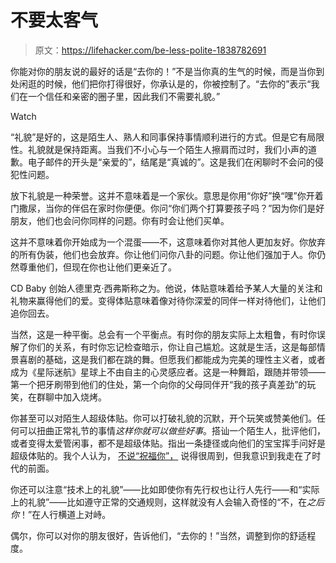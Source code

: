 # 不要太客气

> 原文：<https://lifehacker.com/be-less-polite-1838782691>

你能对你的朋友说的最好的话是“去你的！”不是当你真的生气的时候，而是当你到处闲逛的时候，他们把你打得很好，你承认是的，你被控制了。“去你的”表示“我们在一个信任和亲密的圈子里，因此我们不需要礼貌。”

Watch

“礼貌”是好的，这是陌生人、熟人和同事保持事情顺利进行的方式。但是它有局限性。礼貌就是保持距离。当我们不小心与一个陌生人擦肩而过时，我们小声的道歉。电子邮件的开头是“亲爱的”，结尾是“真诚的”。这是我们在闲聊时不会问的侵犯性问题。

放下礼貌是一种荣誉。这并不意味着是一个家伙。意思是你用“你好”换“嘿”你开着门撒尿，当你的伴侣在家时你便便。你问“你们两个打算要孩子吗？”因为你们是好朋友，他们也会问你同样的问题。你有时会让他们买单。

这并不意味着你开始成为一个混蛋——不，这意味着你对其他人更加友好。你放弃的所有伪装，他们也会放弃。你让他们问你八卦的问题。你让他们强加于人。你仍然尊重他们，但现在你也让他们更亲近了。

CD Baby 创始人德里克·西弗斯称之为。他说，体贴意味着给予某人大量的关注和礼物来赢得他们的爱。变得体贴意味着像对待你深爱的同伴一样对待他们，让他们追你回去。

当然，这是一种平衡。总会有一个平衡点。有时你的朋友实际上太粗鲁，有时你误解了你们的关系，有时你忘记检查暗示，你让自己尴尬。这就是生活，这是每部情景喜剧的基础，这是我们都在跳的舞。但愿我们都能成为完美的理性主义者，或者成为《星际迷航》星球上不由自主的心灵感应者。这是一种舞蹈，跟随并带领——第一个把牙刷带到他们的住处，第一个向你的父母同伴开“我的孩子真差劲”的玩笑，在群聊中加入烧烤。

你甚至可以对陌生人超级体贴。你可以打破礼貌的沉默，开个玩笑或赞美他们。任何可以扭曲正常礼节的事情*这样你就可以做些好事*。搭讪一个陌生人，批评他们，或者变得太爱管闲事，都不是超级体贴。指出一条捷径或向他们的宝宝挥手问好是超级体贴的。我个人认为， [不说“祝福你”，](https://lifehacker.com/lets-all-stop-saying-bless-you-1819891678) 说得很周到，但我意识到我走在了时代的前面。

你还可以注意“技术上的礼貌”——比如即使你有先行权也让行人先行——和“实际上的礼貌”——比如遵守正常的交通规则，这样就没有人会输入奇怪的“不，在*之后你*！”在人行横道上对峙。

偶尔，你可以对你的朋友很好，告诉他们，“去你的！”当然，调整到你的舒适程度。